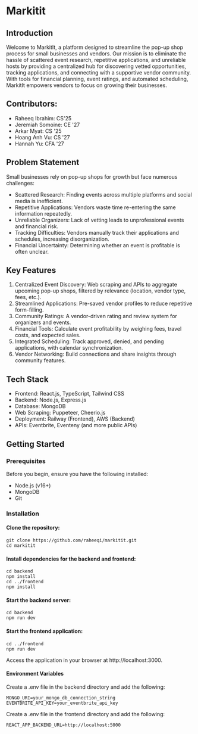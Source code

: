 # Markitit

## Introduction

Welcome to MarkitIt, a platform designed to streamline the pop-up shop process for small businesses and vendors. Our mission is to eliminate the hassle of scattered event research, repetitive applications, and unreliable hosts by providing a centralized hub for discovering vetted opportunities, tracking applications, and connecting with a supportive vendor community. With tools for financial planning, event ratings, and automated scheduling, MarkitIt empowers vendors to focus on growing their businesses.

## Contributors:
- Raheeq Ibrahim: CS'25
- Jeremiah Somoine: CE '27
- Arkar Myat: CS '25
- Hoang Anh Vu: CS '27
- Hannah Yu: CFA '27

## Problem Statement
Small businesses rely on pop-up shops for growth but face numerous challenges:

- Scattered Research: Finding events across multiple platforms and social media is inefficient.
- Repetitive Applications: Vendors waste time re-entering the same information repeatedly.
- Unreliable Organizers: Lack of vetting leads to unprofessional events and financial risk.
- Tracking Difficulties: Vendors manually track their applications and schedules, increasing disorganization.
- Financial Uncertainty: Determining whether an event is profitable is often unclear.

## Key Features
1. Centralized Event Discovery: Web scraping and APIs to aggregate upcoming pop-up shops, filtered by relevance (location, vendor type, fees, etc.).
2. Streamlined Applications: Pre-saved vendor profiles to reduce repetitive form-filling.
3. Community Ratings: A vendor-driven rating and review system for organizers and events.
4. Financial Tools: Calculate event profitability by weighing fees, travel costs, and expected sales.
5. Integrated Scheduling: Track approved, denied, and pending applications, with calendar synchronization.
6. Vendor Networking: Build connections and share insights through community features.

## Tech Stack
- Frontend: React.js, TypeScript, Tailwind CSS
- Backend: Node.js, Express.js
- Database: MongoDB
- Web Scraping: Puppeteer, Cheerio.js
- Deployment: Railway (Frontend), AWS (Backend)
- APIs: Eventbrite, Eventeny (and more public APIs)

## Getting Started
### Prerequisites
Before you begin, ensure you have the following installed:
- Node.js (v16+)
- MongoDB
- Git

### Installation
#### Clone the repository:
```
git clone https://github.com/raheeqi/markitit.git
cd markitit
```

#### Install dependencies for the backend and frontend:
```
cd backend
npm install
cd ../frontend
npm install
```
#### Start the backend server:
```
cd backend
npm run dev
```
#### Start the frontend application:
```
cd ../frontend
npm run dev
```
Access the application in your browser at http://localhost:3000.
#### Environment Variables
Create a .env file in the backend directory and add the following:
```
MONGO_URI=your_mongo_db_connection_string
EVENTBRITE_API_KEY=your_eventbrite_api_key
```

Create a .env file in the frontend directory and add the following:
```
REACT_APP_BACKEND_URL=http://localhost:5000
```
